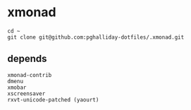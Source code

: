 # xmonad

```
cd ~
git clone git@github.com:pghalliday-dotfiles/.xmonad.git
```

## depends

```
xmonad-contrib
dmenu
xmobar
xscreensaver
rxvt-unicode-patched (yaourt)
```
